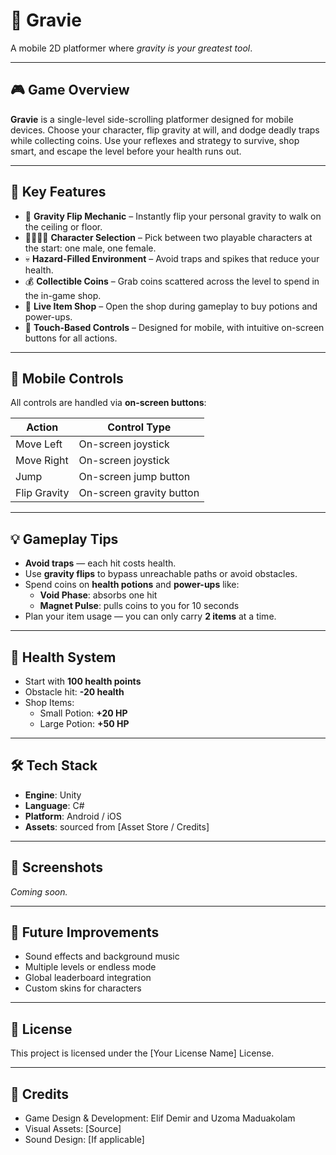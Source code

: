 # 🌌 Gravie

A mobile 2D platformer where *gravity is your greatest tool*.

---

## 🎮 Game Overview

**Gravie** is a single-level side-scrolling platformer designed for mobile devices. Choose your character, flip gravity at will, and dodge deadly traps while collecting coins. Use your reflexes and strategy to survive, shop smart, and escape the level before your health runs out.

---

## 🧩 Key Features

- 🔄 **Gravity Flip Mechanic** – Instantly flip your personal gravity to walk on the ceiling or floor.
- 🧍‍♂️🧍‍♀️ **Character Selection** – Pick between two playable characters at the start: one male, one female.
- 💀 **Hazard-Filled Environment** – Avoid traps and spikes that reduce your health.
- 💰 **Collectible Coins** – Grab coins scattered across the level to spend in the in-game shop.
- 🛒 **Live Item Shop** – Open the shop during gameplay to buy potions and power-ups.
- 📱 **Touch-Based Controls** – Designed for mobile, with intuitive on-screen buttons for all actions.

---

## 📱 Mobile Controls

All controls are handled via **on-screen buttons**:

| Action         | Control Type        |
|----------------|---------------------|
| Move Left     | On-screen joystick |
| Move Right     | On-screen joystick |
| Jump           | On-screen jump button |
| Flip Gravity   | On-screen gravity button |


---

## 💡 Gameplay Tips

- **Avoid traps** — each hit costs health.
- Use **gravity flips** to bypass unreachable paths or avoid obstacles.
- Spend coins on **health potions** and **power-ups** like:
  - **Void Phase**: absorbs one hit
  - **Magnet Pulse**: pulls coins to you for 10 seconds
- Plan your item usage — you can only carry **2 items** at a time.

---

## 🔋 Health System

- Start with **100 health points**
- Obstacle hit: **-20 health**
- Shop Items:
  - Small Potion: **+20 HP**
  - Large Potion: **+50 HP**

---

## 🛠️ Tech Stack

- **Engine**: Unity 
- **Language**: C# 
- **Platform**: Android / iOS
- **Assets**:  sourced from [Asset Store / Credits]

---

## 📸 Screenshots

*Coming soon.*

---

## 🚧 Future Improvements

- Sound effects and background music
- Multiple levels or endless mode
- Global leaderboard integration
- Custom skins for characters

---

## 📄 License

This project is licensed under the [Your License Name] License.

---

## 🙌 Credits

- Game Design & Development: Elif Demir and Uzoma Maduakolam
- Visual Assets: [Source]
- Sound Design: [If applicable]
